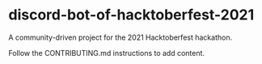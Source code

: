 # discord-bot-of-hacktoberfest-2021
A community-driven project for the 2021 Hacktoberfest hackathon.

Follow the CONTRIBUTING.md instructions to add content.
